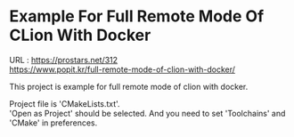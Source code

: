 # Example For Full Remote Mode Of CLion With Docker

URL : 
  https://prostars.net/312  
  https://www.popit.kr/full-remote-mode-of-clion-with-docker/

This project is example for full remote mode of clion with docker.

Project file is 'CMakeLists.txt'.  
'Open as Project' should be selected. And you need to set 'Toolchains' and 'CMake' in preferences.
